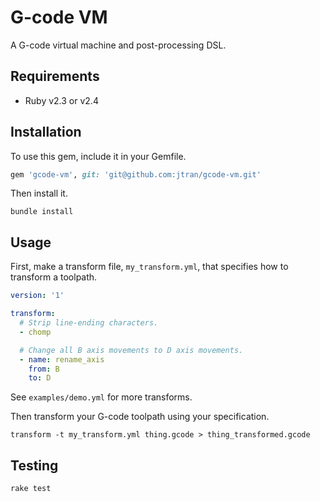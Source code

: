 # G-code VM

A G-code virtual machine and post-processing DSL.

## Requirements

- Ruby v2.3 or v2.4

## Installation

To use this gem, include it in your Gemfile.

```ruby
gem 'gcode-vm', git: 'git@github.com:jtran/gcode-vm.git'
```

Then install it.

```shell
bundle install
```

## Usage

First, make a transform file, `my_transform.yml`, that specifies how to
transform a toolpath.

```yaml
version: '1'

transform:
  # Strip line-ending characters.
  - chomp

  # Change all B axis movements to D axis movements.
  - name: rename_axis
    from: B
    to: D
```

See `examples/demo.yml` for more transforms.

Then transform your G-code toolpath using your specification.

```shell
transform -t my_transform.yml thing.gcode > thing_transformed.gcode
```

## Testing

```shell
rake test
```
